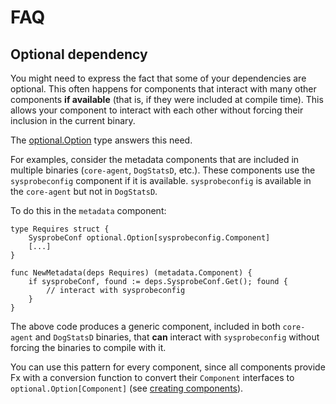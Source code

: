 # FAQ

<!-- TODO: Should we migrate the FAQ from confluence here ? -->

## Optional dependency

You might need to express the fact that some of your dependencies are optional. This often happens for
components that interact with many other components **if available** (that is, if they were included at compile time). This allows
your component to interact with each other without forcing their inclusion in the current binary.

The [optional.Option](https://github.com/DataDog/datadog-agent/tree/main/pkg/util/optional) type answers this need.

For examples, consider the metadata components that are included in multiple binaries (`core-agent`, `DogStatsD`, etc.).
These components use the `sysprobeconfig` component if it is available. `sysprobeconfig` is available in the
`core-agent` but not in `DogStatsD`.

To do this in the `metadata` component:

```
type Requires struct {
    SysprobeConf optional.Option[sysprobeconfig.Component]
    [...]
}

func NewMetadata(deps Requires) (metadata.Component) {
    if sysprobeConf, found := deps.SysprobeConf.Get(); found {
        // interact with sysprobeconfig
    }
}
```

The above code produces a generic component, included in both `core-agent` and `DogStatsD` binaries, that **can**
interact with `sysprobeconfig` without forcing the binaries to compile with it.

You can use this pattern for every component, since all components provide Fx with a conversion function to convert their
`Component` interfaces to `optional.Option[Component]` (see [creating components](creating-components.md)).


